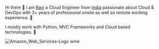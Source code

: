 Hi there 👋
I am [Ravi](https://www.linkedin.com/in/ravi-kumar-srivastava-a028b7243/) a Cloud Engineer from [India](https://en.wikipedia.org/wiki/India) passionate about Cloud & DevOps with 3+ years of professional onsite as well as remote working experience. 🎯 

I mostly work with Python, MVC Frameworks and Cloud based technologies. 🚀

![Amazon_Web_Services-Logo wine](https://github.com/RaviSrivastava-aws/RaviSrivastava-aws/assets/118262543/ac301ba5-3022-4daa-9b92-dbed5d3b87dd)



<!--
**RaviSrivastava-aws/RaviSrivastava-aws** is a ✨ _special_ ✨ repository because its `README.md` (this file) appears on your GitHub profile.

Here are some ideas to get you started:

- 🔭 I’m currently working on ...
- 🌱 I’m currently learning ...
- 👯 I’m looking to collaborate on ...
- 🤔 I’m looking for help with ...
- 💬 Ask me about ...
- 📫 How to reach me: ...
- 😄 Pronouns: ...
- ⚡ Fun fact: ...
-->
